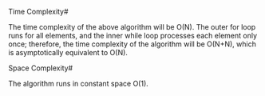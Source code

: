 Time Complexity#

The time complexity of the above algorithm will be O(N).
The outer for loop runs for all elements, and the inner while loop processes each element only once; therefore, the time complexity of the algorithm will be 
O(N+N), which is asymptotically equivalent to O(N).

Space Complexity#

The algorithm runs in constant space O(1).
